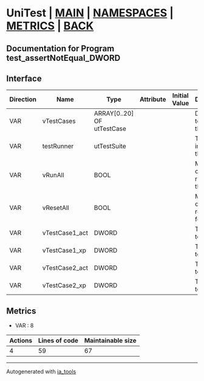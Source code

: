 # UniTest | [MAIN] | [NAMESPACES] | [METRICS] | [BACK]  

## Documentation for Program test_assertNotEqual_DWORD  

## Interface  

| Direction | Name | Type | Attribute | Initial Value | Documentation |
| --------- | ---- | ---- | --------- | ------------- | ------------- |
| VAR | vTestCases | ARRAY[0..20] OF utTestCase |  |  | Definition of all test cases for this POU |  
| VAR | testRunner | utTestSuite |  |  | Test Suite fb instance to run the tests |  
| VAR | vRunAll | BOOL |  |  | Manual command to run all tests for this POU |  
| VAR | vResetAll | BOOL |  |  | Manual command to reset all tests for this POU |  
| VAR | vTestCase1_act | DWORD |  |  | Test data 1 of test case 1 |  
| VAR | vTestCase1_xp | DWORD |  |  | Test data 2 of test case 1 |  
| VAR | vTestCase2_act | DWORD |  |  | Test data 1 of test case 2 |  
| VAR | vTestCase2_xp | DWORD |  |  | Test data 2 of test case 2 |  


## Metrics  

- VAR : 8

| Actions | Lines of code | Maintainable size |
| ------- | ------------- | ----------------- |
| 4 | 59 | 67 |

---
Autogenerated with [ia_tools](https://github.com/tkucic/ia_tools)  

[MAIN]: ../../../../index.md
[NAMESPACES]: ../../nsList.md
[METRICS]: ../../../metrics.md
[BACK]: ../nsMain.md
